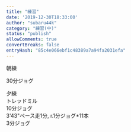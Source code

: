 ```yaml
---
title: "練習"
date: '2019-12-30T18:33:00'
author: "subaru44k"
category: "練習(中)"
status: "publish"
allowComments: true
convertBreaks: false
entryHash: "85c4e066ebf1c48389a7a94fa2031efa"
---
```

朝練<div>30分ジョグ</div><div>
</div><div>夕練</div><div>トレッドミル</div><div>10分ジョグ</div><div>3'43"ペース走1分, r.1分ジョグ*11本</div><div>
</div><div>3分ジョグ</div>
